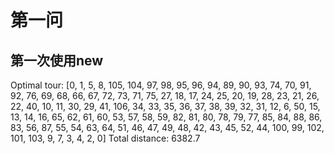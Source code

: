 # 第一问
## 第一次使用new
Optimal tour: [0, 1, 5, 8, 105, 104, 97, 98, 95, 96, 94, 89, 90, 93, 74, 70, 91, 92, 76, 69, 68, 66, 67, 72, 73, 71, 75, 27, 18, 17, 24, 25, 20, 19, 28, 23, 21, 26, 22, 40, 10, 11, 30, 29, 41, 106, 34, 33, 35, 36, 37, 38, 39, 32, 31, 12, 6, 50, 15, 13, 14, 16, 65, 62, 61, 60, 53, 57, 58, 59, 82, 81, 80, 78, 79, 77, 85, 84, 88, 86, 83, 56, 87, 55, 54, 63, 64, 51, 46, 47, 49, 48, 42, 43, 45, 52, 44, 100, 99, 102, 101, 103, 9, 7, 3, 4, 2, 0]
Total distance: 6382.7